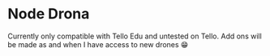 # Node Drona
Currently only compatible with Tello Edu and untested on Tello. Add ons will be made as and when I have access to new drones :grin: